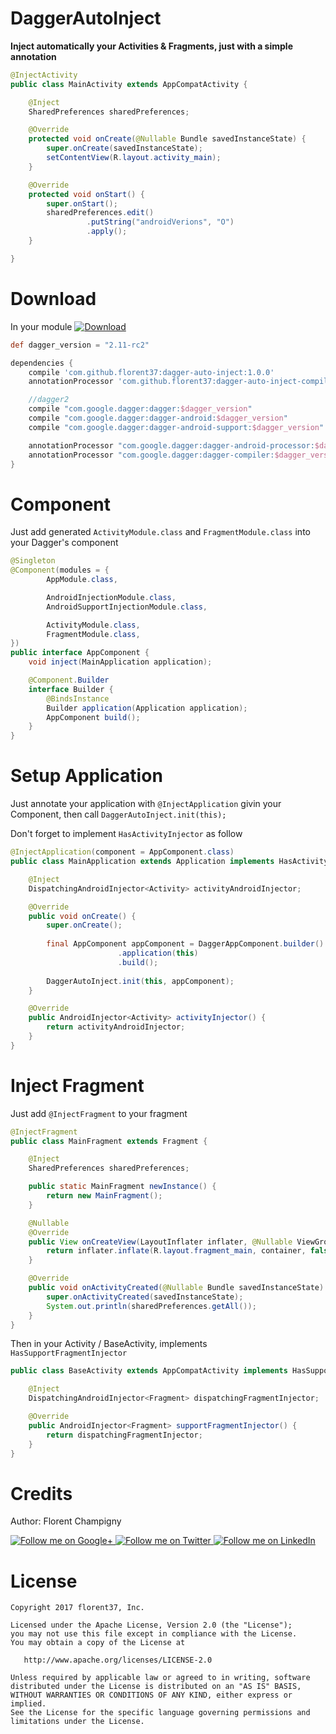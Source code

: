 # DaggerAutoInject

**Inject automatically your Activities & Fragments, just with a simple annotation**

```java
@InjectActivity
public class MainActivity extends AppCompatActivity {

    @Inject
    SharedPreferences sharedPreferences;

    @Override
    protected void onCreate(@Nullable Bundle savedInstanceState) {
        super.onCreate(savedInstanceState);
        setContentView(R.layout.activity_main);
    }

    @Override
    protected void onStart() {
        super.onStart();
        sharedPreferences.edit()
                 .putString("androidVerions", "O")
                 .apply();
    }

}
```

# Download

In your module [![Download](https://api.bintray.com/packages/florent37/maven/dagger-auto-inject-compiler/images/download.svg)](https://bintray.com/florent37/maven/dagger-auto-inject-compiler/_latestVersion)
```groovy
def dagger_version = "2.11-rc2"

dependencies {
    compile 'com.github.florent37:dagger-auto-inject:1.0.0'
    annotationProcessor 'com.github.florent37:dagger-auto-inject-compiler:1.0.0'

    //dagger2
    compile "com.google.dagger:dagger:$dagger_version"
    compile "com.google.dagger:dagger-android:$dagger_version"
    compile "com.google.dagger:dagger-android-support:$dagger_version"

    annotationProcessor "com.google.dagger:dagger-android-processor:$dagger_version"
    annotationProcessor "com.google.dagger:dagger-compiler:$dagger_version"
}
```

# Component

Just add generated `ActivityModule.class` and `FragmentModule.class` into your Dagger's component

```java
@Singleton
@Component(modules = {
        AppModule.class,

        AndroidInjectionModule.class,
        AndroidSupportInjectionModule.class,

        ActivityModule.class,
        FragmentModule.class,
})
public interface AppComponent {
    void inject(MainApplication application);

    @Component.Builder
    interface Builder {
        @BindsInstance
        Builder application(Application application);
        AppComponent build();
    }
}
```

# Setup Application

Just annotate your application with `@InjectApplication` givin your Component, 
then call `DaggerAutoInject.init(this);`

Don't forget to implement `HasActivityInjector` as follow

```java
@InjectApplication(component = AppComponent.class)
public class MainApplication extends Application implements HasActivityInjector {

    @Inject
    DispatchingAndroidInjector<Activity> activityAndroidInjector;

    @Override
    public void onCreate() {
        super.onCreate();
        
        final AppComponent appComponent = DaggerAppComponent.builder()
                        .application(this)
                        .build();
        
        DaggerAutoInject.init(this, appComponent);
    }

    @Override
    public AndroidInjector<Activity> activityInjector() {
        return activityAndroidInjector;
    }
}
```

# Inject Fragment

Just add `@InjectFragment` to your fragment

```java
@InjectFragment
public class MainFragment extends Fragment {

    @Inject
    SharedPreferences sharedPreferences;

    public static MainFragment newInstance() {
        return new MainFragment();
    }

    @Nullable
    @Override
    public View onCreateView(LayoutInflater inflater, @Nullable ViewGroup container, @Nullable Bundle savedInstanceState) {
        return inflater.inflate(R.layout.fragment_main, container, false);
    }

    @Override
    public void onActivityCreated(@Nullable Bundle savedInstanceState) {
        super.onActivityCreated(savedInstanceState);
        System.out.println(sharedPreferences.getAll());
    }
}
```

Then in your Activity / BaseActivity, implements `HasSupportFragmentInjector`

```java
public class BaseActivity extends AppCompatActivity implements HasSupportFragmentInjector {

    @Inject
    DispatchingAndroidInjector<Fragment> dispatchingFragmentInjector;

    @Override
    public AndroidInjector<Fragment> supportFragmentInjector() {
        return dispatchingFragmentInjector;
    }
}
```

# Credits

Author: Florent Champigny

<a href="https://plus.google.com/+florentchampigny">
  <img alt="Follow me on Google+"
       src="https://raw.githubusercontent.com/florent37/DaVinci/master/mobile/src/main/res/drawable-hdpi/gplus.png" />
</a>
<a href="https://twitter.com/florent_champ">
  <img alt="Follow me on Twitter"
       src="https://raw.githubusercontent.com/florent37/DaVinci/master/mobile/src/main/res/drawable-hdpi/twitter.png" />
</a>
<a href="https://fr.linkedin.com/in/florentchampigny">
  <img alt="Follow me on LinkedIn"
       src="https://raw.githubusercontent.com/florent37/DaVinci/master/mobile/src/main/res/drawable-hdpi/linkedin.png" />
</a>

# License

    Copyright 2017 florent37, Inc.

    Licensed under the Apache License, Version 2.0 (the "License");
    you may not use this file except in compliance with the License.
    You may obtain a copy of the License at

       http://www.apache.org/licenses/LICENSE-2.0

    Unless required by applicable law or agreed to in writing, software
    distributed under the License is distributed on an "AS IS" BASIS,
    WITHOUT WARRANTIES OR CONDITIONS OF ANY KIND, either express or implied.
    See the License for the specific language governing permissions and
    limitations under the License.
